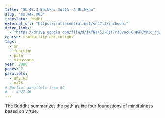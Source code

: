 ```yaml
---
title: "SN 47.3 Bhikkhu Sutta: A Bhikkhu"
slug: "sn.047.003"
translator: bodhi
external_url: "https://suttacentral.net/sn47.3/en/bodhi"
drive_links:
  - "https://drive.google.com/file/d/1XfNa452-6st7r3SvocUX-aGPEWP1u_jj/view?usp=drivesdk"
course: tranquility-and-insight
tags:
  - sn
  - function
  - path
  - vipassana
year: 2000
pages: 2
parallels:
  - an8.63
  - ma76
# Partial parallels from SC
#  - sn47.46
---
```


The Buddha summarizes the path as the four foundations of mindfulness based on virtue.
